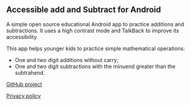 ## Accessible add and Subtract for Android

A simple open source educational Android app to practice additions and subtractions. It uses a high contrast mode and TalkBack to improve its accessibility.

This app helps younger kids to practice simple mathematical operations:

- One and two digit additions without carry;
- One and two digit subtractions with the minuend greater than the subtrahend.

[GitHub project](https://github.com/epman/mathops_android)

[Privacy policy](privacy_policy.html)
